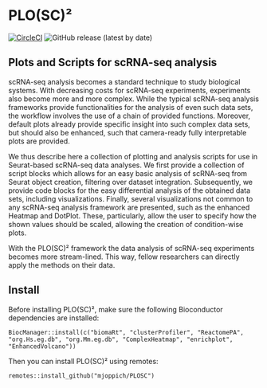 # PLO(SC)²
[![CircleCI](https://circleci.com/gh/mjoppich/PLOSC.svg?style=shield)](https://circleci.com/gh/mjoppich/PLOSC)
![GitHub release (latest by date)](https://img.shields.io/github/v/release/mjoppich/PLOSC)

## Plots and Scripts for scRNA-seq analysis

scRNA-seq analysis becomes a standard technique to study biological systems.
With decreasing costs for scRNA-seq experiments, experiments also become more and more complex.
While the typical scRNA-seq analysis frameworks provide functionalities for the analysis of even such data sets, the workflow involves the use of a chain of provided functions.
Moreover, default plots already provide specific insight into such complex data sets, but should also be enhanced, such that camera-ready fully interpretable plots are provided.

We thus describe here a collection of plotting and analysis scripts for use in Seurat-based scRNA-seq data analyses.
We first provide a collection of script blocks which allows for an easy basic analysis of scRNA-seq from Seurat object creation, filtering over dataset integration.
Subsequently, we provide code blocks for the easy differential analysis of the obtained data sets, including visualizations.
Finally, several visualizations not common to any scRNA-seq analysis framework are presented, such as the enhanced Heatmap and DotPlot.
These, particularly, allow the user to specify how the shown values should be scaled, allowing the creation of condition-wise plots.

With the PLO(SC)² framework the data analysis of scRNA-seq experiments becomes more stream-lined.
This way, fellow researchers can directly apply the methods on their data.

## Install

Before installing PLO(SC)², make sure the following Bioconductor dependencies are installed:

    BiocManager::install(c("biomaRt", "clusterProfiler", "ReactomePA", "org.Hs.eg.db", "org.Mm.eg.db", "ComplexHeatmap", "enrichplot", "EnhancedVolcano"))
  
Then you can install PLO(SC)² using remotes:

    remotes::install_github("mjoppich/PLOSC")
